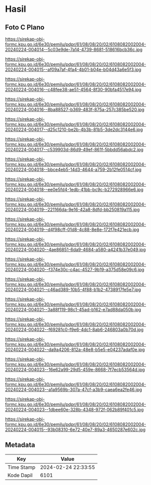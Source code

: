 # Hasil

## Foto C Plano

https://sirekap-obj-formc.kpu.go.id/6e30/pemilu/pdpr/61/08/08/20/02/6108082002004-20240224-004014--5c03e9de-7a14-4739-8681-518616bcb36c.jpg

https://sirekap-obj-formc.kpu.go.id/6e30/pemilu/pdpr/61/08/08/20/02/6108082002004-20240224-004015--af09a7af-4fa4-4b01-b04e-b04d43a6e5f3.jpg

https://sirekap-obj-formc.kpu.go.id/6e30/pemilu/pdpr/61/08/08/20/02/6108082002004-20240224-004016--c48fee38-ae51-4564-8f30-90bfa4517e94.jpg

https://sirekap-obj-formc.kpu.go.id/6e30/pemilu/pdpr/61/08/08/20/02/6108082002004-20240224-004016--8ba88527-b369-483f-875a-257c385be520.jpg

https://sirekap-obj-formc.kpu.go.id/6e30/pemilu/pdpr/61/08/08/20/02/6108082002004-20240224-004017--d25c1210-be2b-4b3b-81b5-3de2dc3144e6.jpg

https://sirekap-obj-formc.kpu.go.id/6e30/pemilu/pdpr/61/08/08/20/02/6108082002004-20240224-004017--c539903d-86d9-49ef-861f-5bbdd56abdc2.jpg

https://sirekap-obj-formc.kpu.go.id/6e30/pemilu/pdpr/61/08/08/20/02/6108082002004-20240224-004018--bbce4eb5-14d3-4644-a759-2b12fe0514cf.jpg

https://sirekap-obj-formc.kpu.go.id/6e30/pemilu/pdpr/61/08/08/20/02/6108082002004-20240224-004018--ee0e5fd4-1edb-41bb-bc9c-b272928966e6.jpg

https://sirekap-obj-formc.kpu.go.id/6e30/pemilu/pdpr/61/08/08/20/02/6108082002004-20240224-004019--221166da-9e16-42a8-8dfd-bb250819a115.jpg

https://sirekap-obj-formc.kpu.go.id/6e30/pemilu/pdpr/61/08/08/20/02/6108082002004-20240224-004019--d4f98cff-01d8-4c88-8e8e-172f7e421ecb.jpg

https://sirekap-obj-formc.kpu.go.id/6e30/pemilu/pdpr/61/08/08/20/02/6108082002004-20240224-004020--4ae86851-6da9-4684-a580-a4241b37e049.jpg

https://sirekap-obj-formc.kpu.go.id/6e30/pemilu/pdpr/61/08/08/20/02/6108082002004-20240224-004020--f374e30c-c4ac-4527-9b19-a375d58e09c6.jpg

https://sirekap-obj-formc.kpu.go.id/6e30/pemilu/pdpr/61/08/08/20/02/6108082002004-20240224-004021--c46ad389-10b5-4f88-b1b2-4738917fe5e7.jpg

https://sirekap-obj-formc.kpu.go.id/6e30/pemilu/pdpr/61/08/08/20/02/6108082002004-20240224-004021--3a88f119-98c1-45ad-b162-e7ad88da050b.jpg

https://sirekap-obj-formc.kpu.go.id/6e30/pemilu/pdpr/61/08/08/20/02/6108082002004-20240224-004022--f69281c0-f9e6-4dc1-8ab6-246803a0b70d.jpg

https://sirekap-obj-formc.kpu.go.id/6e30/pemilu/pdpr/61/08/08/20/02/6108082002004-20240224-004022--da9a4206-812a-48e8-b5e5-e04237adaf0e.jpg

https://sirekap-obj-formc.kpu.go.id/6e30/pemilu/pdpr/61/08/08/20/02/6108082002004-20240224-004023--16e62a99-29d5-459e-8668-7f7ecb53564d.jpg

https://sirekap-obj-formc.kpu.go.id/6e30/pemilu/pdpr/61/08/08/20/02/6108082002004-20240224-004023--a1a9569b-307a-47cf-a3b9-caea6ea2fe46.jpg

https://sirekap-obj-formc.kpu.go.id/6e30/pemilu/pdpr/61/08/08/20/02/6108082002004-20240224-004023--1dbee60e-328b-4348-972f-062b89f401c5.jpg

https://sirekap-obj-formc.kpu.go.id/6e30/pemilu/pdpr/61/08/08/20/02/6108082002004-20240224-004015--93b08310-6e72-40e7-89a3-4650287e602c.jpg


## Metadata

| Key        | Value               |
| ---------- | ------------------- |
| Time Stamp | 2024-02-24 22:33:55 |
| Kode Dapil | 6101                |




